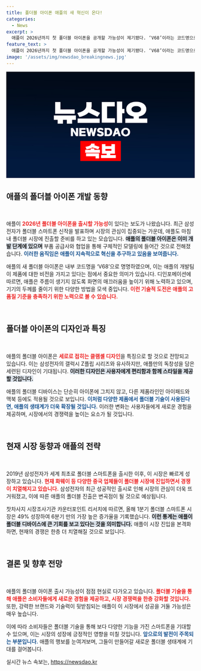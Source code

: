 ```yaml
---
title: 폴더블 아이폰 애플의 새 혁신이 온다!
categories:
  - News
excerpt: >
  애플이 2026년까지 첫 폴더블 아이폰을 공개할 가능성이 제기됐다. ‘V68’이라는 코드명으로 개발 중인 이 제품은 주름 없는 디스플레이와 클램셸 디자인을 특징으로 하며, 폴더블 시장에 새로운 패러다임을 제시할 것으로 기대된다.
feature_text: >
  애플이 2026년까지 첫 폴더블 아이폰을 공개할 가능성이 제기됐다. ‘V68’이라는 코드명으로 개발 중인 이 제품은 주름 없는 디스플레이와 클램셸 디자인을 특징으로 하며, 폴더블 시장에 새로운 패러다임을 제시할 것으로 기대된다.
image: '/assets/img/newsdao_breakingnews.jpg'
---
```


<p><img src="/assets/img/newsdao_breakingnews.jpg" alt="ontimetimes 속보" /></p>

<h2 data-ke-size="size26">애플의 폴더블 아이폰 개발 동향</h2>

<p data-ke-size="size16">&nbsp;</p>

<p>애플이 <b><span style="color: #ee2323;">2026년 폴더블 아이폰을 출시할 가능성</span></b>이 있다는 보도가 나왔습니다. 최근 삼성전자가 폴더블 스마트폰 신작을 발표하며 시장의 관심이 집중되는 가운데, 애플도 마침내 폴더블 시장에 진출할 준비를 하고 있는 모습입니다. <b><span style="background-color: #21538527;">애플의 폴더블 아이폰은 이미 개발 단계에 있으며</span></b> 부품 공급사와 협업을 통해 구체적인 모델링에 들어간 것으로 전해졌습니다. <b><span style="color: #1a5490;">이러한 움직임은 애플이 지속적으로 혁신을 추구하고 있음을 보여줍니다.</span></b></p>

<p>애플의 새 폴더블 아이폰은 내부 코드명을 ‘V68’으로 명명하였으며, 이는 애플의 개발팀이 제품에 대한 비전을 가지고 있다는 점에서 중요한 의미가 있습니다. 디인포메이션에 따르면, 애플은 주름이 생기지 않도록 화면의 매끄러움을 높이기 위해 노력하고 있으며, 기기의 두께를 줄이기 위한 다양한 방법을 모색 중입니다. <b><span style="color: #ee2323;">이런 기술적 도전은 애플의 고품질 기준을 충족하기 위한 노력으로 볼 수 있습니다.</span></b></p>

<p data-ke-size="size16">&nbsp;</p>

<h2 data-ke-size="size26">폴더블 아이폰의 디자인과 특징</h2>

<p data-ke-size="size16">&nbsp;</p>

<p>애플의 폴더블 아이폰은 <b><span style="color: #ee2323;">세로로 접히는 클램셸 디자인</span></b>을 특징으로 할 것으로 전망되고 있습니다. 이는 삼성전자의 갤럭시 Z플립 시리즈와 유사하지만, 애플만의 독창성을 담은 세련된 디자인이 기대됩니다. <b><span style="background-color: #21538527;">이러한 디자인은 사용자에게 편리함과 함께 스타일을 제공할 것입니다.</span></b> </p>

<p>애플의 폴더블 디바이스는 단순히 아이폰에 그치지 않고, 다른 제품라인인 아이패드와 맥북 등에도 적용될 것으로 보입니다. <b><span style="color: #1a5490;">이처럼 다양한 제품에서 폴더블 기술이 사용된다면, 애플의 생태계가 더욱 확장될 것입니다.</span></b> 이러한 변화는 사용자들에게 새로운 경험을 제공하며, 시장에서의 경쟁력을 높이는 요소가 될 것입니다.</p>

<p data-ke-size="size16">&nbsp;</p>

<h2 data-ke-size="size26">현재 시장 동향과 애플의 전략</h2>

<p data-ke-size="size16">&nbsp;</p>

<p>2019년 삼성전자가 세계 최초로 폴더블 스마트폰을 출시한 이후, 이 시장은 빠르게 성장하고 있습니다. <b><span style="color: #ee2323;">현재 화웨이 등 다양한 중국 업체들이 폴더블 시장에 진입하면서 경쟁이 치열해지고 있습니다.</span></b> 삼성전자의 최근 성공적인 출시로 인해 시장의 관심이 더욱 뜨거워졌고, 이에 따른 애플의 폴더블 진출은 변곡점이 될 것으로 예상됩니다. </p>

<p>찻차사지 시장조사기관 카운터포인트 리서치에 따르면, 올해 1분기 폴더블 스마트폰 시장은 49% 성장하여 6분기 만의 가장 높은 증가율을 기록했습니다. <b><span style="background-color: #21538527;">이런 통계는 애플이 폴더블 디바이스에 큰 기회를 보고 있다는 것을 의미합니다.</span></b> 애플이 시장 진입을 본격화하면, 현재의 경쟁은 한층 더 치열해질 것으로 보입니다.</p>

<p data-ke-size="size16">&nbsp;</p>

<h2 data-ke-size="size26">결론 및 향후 전망</h2>

<p data-ke-size="size16">&nbsp;</p> 

<p>애플의 폴더블 아이폰 출시 가능성이 점점 현실로 다가오고 있습니다. <b><span style="color: #ee2323;">폴더블 기술을 통해 애플은 소비자들에게 새로운 경험을 제공하고, 시장 경쟁력을 한층 강화할 것입니다.</span></b> 또한, 강력한 브랜드와 기술력이 뒷받침되는 애플이 이 시장에서 성공을 거둘 가능성은 매우 높습니다. </p>

<p>이에 따라 소비자들은 폴더블 기술을 통해 보다 다양한 기능을 가진 스마트폰을 기대할 수 있으며, 이는 시장의 성장에 긍정적인 영향을 미칠 것입니다. <b><span style="color: #1a5490;">앞으로의 발전이 주목되는 부분입니다.</span></b> 애플의 행보를 눈여겨보며, 그들이 만들어갈 새로운 폴더블 생태계에 기대를 걸어봅니다.</p>
실시간 뉴스 속보는, <a href="https://newsdao.kr" rel="dofollow">https://newsdao.kr</a>


